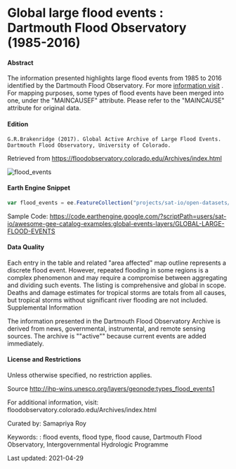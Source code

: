 # Global large flood events : Dartmouth Flood Observatory (1985-2016)


#### Abstract

The information presented highlights large flood events from 1985 to 2016 identified by the Dartmouth Flood Observatory. For more [information visit](floodobservatory.colorado.edu/Archives/index.html) . For mapping purposes, some types of flood events have been merged into one, under the "MAINCAUSEF" attribute. Please refer to the "MAINCAUSE" attribute for original data.

#### Edition

```
G.R.Brakenridge (2017). Global Active Archive of Large Flood Events.
Dartmouth Flood Observatory, University of Colorado.
```

Retrieved from https://floodobservatory.colorado.edu/Archives/index.html

![flood_events](https://user-images.githubusercontent.com/6677629/116651458-dfa7fd00-a948-11eb-9764-c93c8aa42771.gif)

#### Earth Engine Snippet

```js
var flood_events = ee.FeatureCollection("projects/sat-io/open-datasets/events/large_flood_events_1985-2016")
```


Sample Code: https://code.earthengine.google.com/?scriptPath=users/sat-io/awesome-gee-catalog-examples:global-events-layers/GLOBAL-LARGE-FLOOD-EVENTS


#### Data Quality
Each entry in the table and related "area affected" map outline represents a discrete flood event. However, repeated flooding in some regions is a complex phenomenon and may require a compromise between aggregating and dividing such events. The listing is comprehensive and global in scope. Deaths and damage estimates for tropical storms are totals from all causes, but tropical storms without significant river flooding are not included.
Supplemental Information

The information presented in the Dartmouth Flood Observatory Archive is derived from news, governmental, instrumental, and remote sensing sources. The archive is ""active"" because current events are added immediately.

#### License and Restrictions

Unless otherwise specified, no restriction applies.

Source http://ihp-wins.unesco.org/layers/geonode:types_flood_events1

For additional information, visit: floodobservatory.colorado.edu/Archives/index.html

Curated by: Samapriya Roy

Keywords: : flood events, flood type, flood cause, Dartmouth Flood Observatory, Intergovernmental Hydrologic Programme

Last updated: 2021-04-29
